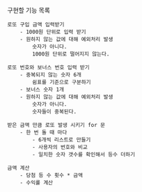 
구현할 기능 목록

    로또 구입 금액 입력받기
        - 1000원 단위로 입력 받기 
        - 원하지 않는 값에 대해 예외처리 발생
            숫자가 아니다.
            1000원 단위로 떨어지지 않는다.

    로또 번호와 보너스 번호 입력 받기
        - 중복되지 않는 숫자 6개
            쉼표를 기준으로 구분하기
        - 보너스 숫자 1개
        - 원하지 않는 값에 대해 예외처리 발생
            숫자가 아니다.
            숫자들이 중복된다.
    
    받은 금액 만큼 로또 발생 시키기 for 문
        - 한 번 돌 때 마다
            - 6개씩 리스트로 만들기
            - 사용자의 번호와 비교
            - 일치한 숫자 갯수를 확인해서 등수 더하기
        
    금액 계산
        - 당첨 등 수 횟수 * 금액
        - 수익률 계산
        
    
